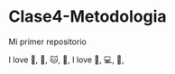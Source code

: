 # Clase4-Metodologia

Mi primer repositorio

I love :watermelon:, :dog:, :cat:, :rabbit:, 
I love :stars:, :computer:, :art:, 
